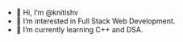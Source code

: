 - 👋  Hi, I’m @knitishv
- 👀  I’m interested in Full Stack Web Development.
- 🌱  I’m currently learning C++ and DSA.
<!---
knitishv/knitishv is a ✨ special ✨ repository because its `README.md` (this file) appears on your GitHub profile.
You can click the Preview link to take a look at your changes.
--->
